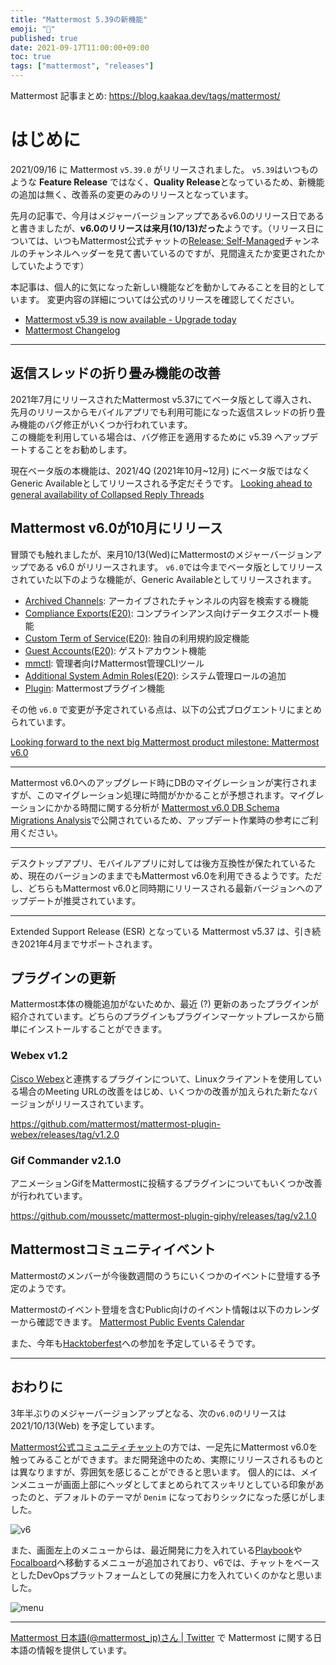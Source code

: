 ```yaml
---
title: "Mattermost 5.39の新機能"
emoji: "🎉"
published: true
date: 2021-09-17T11:00:00+09:00
toc: true
tags: ["mattermost", "releases"]
---
```


Mattermost 記事まとめ: https://blog.kaakaa.dev/tags/mattermost/

# はじめに

2021/09/16 に Mattermost `v5.39.0` がリリースされました。
`v5.39`はいつものような **Feature Release** ではなく、**Quality Release**となっているため、新機能の追加は無く、改善系の変更のみのリリースとなっています。

先月の記事で、今月はメジャーバージョンアップであるv6.0のリリース日であると書きましたが、**v6.0のリリースは来月(10/13)だった**ようです。（リリース日については、いつもMattermost公式チャットの[Release: Self-Managed](https://community-daily.mattermost.com/core/channels/release-discussion)チャンネルのチャンネルヘッダーを見て書いているのですが、見間違えたか変更されたかしていたようです）

本記事は、個人的に気になった新しい機能などを動かしてみることを目的としています。
変更内容の詳細については公式のリリースを確認してください。

- [Mattermost v5\.39 is now available \- Upgrade today](https://mattermost.com/blog/mattermost-v5-39/)
- [Mattermost Changelog](https://docs.mattermost.com/install/self-managed-changelog.html#release-v5-39-quality-release)

---


## 返信スレッドの折り畳み機能の改善

2021年7月にリリースされたMattermost v5.37にてベータ版として導入され、先月のリリースからモバイルアプリでも利用可能になった返信スレッドの折り畳み機能のバグ修正がいくつか行われています。  
この機能を利用している場合は、バグ修正を適用するために v5.39 へアップデートすることをお勧めします。

現在ベータ版の本機能は、2021/4Q (2021年10月~12月) にベータ版ではなくGeneric Availableとしてリリースされる予定だそうです。
[Looking ahead to general availability of Collapsed Reply Threads](https://mattermost.com/blog/collapsed-reply-threads-ga/)


## Mattermost v6.0が10月にリリース

冒頭でも触れましたが、来月10/13(Wed)にMattermostのメジャーバージョンアップである v6.0 がリリースされます。
`v6.0`では今までベータ版としてリリースされていた以下のような機能が、Generic Availableとしてリリースされます。
 
- [Archived Channels](https://docs.mattermost.com/configure/configuration-settings.html#allow-users-to-view-archived-channels-beta): アーカイブされたチャンネルの内容を検索する機能
- [Compliance Exports(E20)](https://docs.mattermost.com/comply/compliance-export.html): コンプラインアンス向けデータエクスポート機能
- [Custom Term of Service(E20)](https://docs.mattermost.com/comply/custom-terms-of-service.html): 独自の利用規約設定機能
- [Guest Accounts(E20)](https://docs.mattermost.com/onboard/guest-accounts.html): ゲストアカウント機能
- [mmctl](https://docs.mattermost.com/manage/mmctl-command-line-tool.html): 管理者向けMattermost管理CLIツール
- [Additional System Admin Roles(E20)](https://docs.mattermost.com/onboard/system-admin-roles.html): システム管理ロールの追加
- [Plugin](https://developers.mattermost.com/integrate/admin-guide/admin-plugins-beta/): Mattermostプラグイン機能

その他 `v6.0` で変更が予定されている点は、以下の公式ブログエントリにまとめられています。

[Looking forward to the next big Mattermost product milestone: Mattermost v6.0](https://mattermost.com/blog/looking-forward-to-mattermost-v6-0/)

---

Mattermost v6.0へのアップグレード時にDBのマイグレーションが実行されますが、このマイグレーション処理に時間がかかることが予想されます。マイグレーションにかかる時間に関する分析が [Mattermost v6.0 DB Schema Migrations Analysis](https://gist.github.com/streamer45/59b3582118913d4fc5e8ff81ea78b055)で公開されているため、アップデート作業時の参考にご利用ください。

---

デスクトップアプリ、モバイルアプリに対しては後方互換性が保たれているため、現在のバージョンのままでもMattermost v6.0を利用できるようです。ただし、どちらもMattermost v6.0と同時期にリリースされる最新バージョンへのアップデートが推奨されています。

---

Extended Support Release (ESR) となっている Mattermost v5.37 は、引き続き2021年4月までサポートされます。

## プラグインの更新

Mattermost本体の機能追加がないためか、最近 (?) 更新のあったプラグインが紹介されています。どちらのプラグインもプラグインマーケットプレースから簡単にインストールすることができます。

### Webex v1.2

[Cisco Webex](https://www.webex.com/ja/video-conferencing.html)と連携するプラグインについて、Linuxクライアントを使用している場合のMeeting URLの改善をはじめ、いくつかの改善が加えられた新たなバージョンがリリースされています。

https://github.com/mattermost/mattermost-plugin-webex/releases/tag/v1.2.0


### Gif Commander v2.1.0

アニメーションGifをMattermostに投稿するプラグインについてもいくつか改善が行われています。

https://github.com/moussetc/mattermost-plugin-giphy/releases/tag/v2.1.0

## Mattermostコミュニティイベント

Mattermostのメンバーが今後数週間のうちにいくつかのイベントに登壇する予定のようです。

Mattermostのイベント登壇を含むPublic向けのイベント情報は以下のカレンダーから確認できます。
[Mattermost Public Events Calendar](https://mattermost.com/events/public/)

また、今年も[Hacktoberfest](https://hacktoberfest.digitalocean.com)への参加を予定しているそうです。

---

## おわりに

3年半ぶりのメジャーバージョンアップとなる、次の`v6.0`のリリースは 2021/10/13(Web) を予定しています。

[Mattermost公式コミュニティチャット](https://community-daily.mattermost.com/)の方では、一足先にMattermost v6.0を触ってみることができます。まだ開発途中のため、実際にリリースされるものとは異なりますが、雰囲気を感じることができると思います。
個人的には、メインメニューが画面上部にヘッダとしてまとめられてスッキリとしている印象があったのと、デフォルトのテーマが `Denim` になっておりシックになった感じがしました。

![v6](https://blog.kaakaa.dev/images/posts/mattermost/releases-5.39/mattermost-v6.jpeg)

また、画面左上のメニューからは、最近開発に力を入れている[Playbook](https://github.com/mattermost/mattermost-plugin-playbooks)や[Focalboard](https://www.focalboard.com/)へ移動するメニューが追加されており、v6では、チャットをベースとしたDevOpsプラットフォームとしての発展に力を入れていくのかなと思いました。

![menu](https://blog.kaakaa.dev/images/posts/mattermost/releases-5.39/mattermost-menu.jpeg)


---

[Mattermost 日本語\(@mattermost_jp\)さん \| Twitter](https://twitter.com/mattermost_jp?lang=ja) で Mattermost に関する日本語の情報を提供しています。
